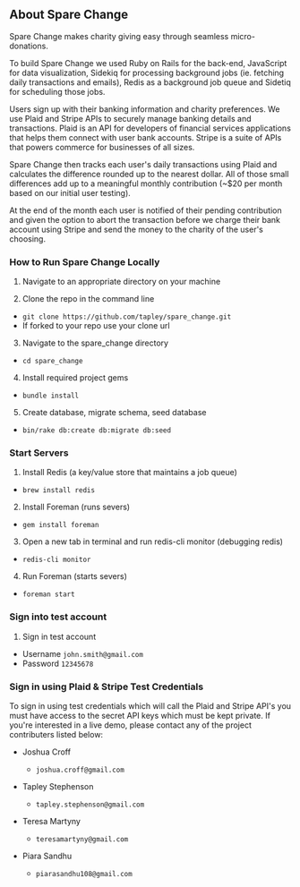 
## About Spare Change

Spare Change makes charity giving easy through seamless micro-donations.

To build Spare Change we used Ruby on Rails for the back-end, JavaScript for data visualization, Sidekiq for processing background jobs (ie. fetching daily transactions and emails), Redis as a background job queue and Sidetiq for scheduling those jobs.

Users sign up with their banking information and charity preferences.  We use Plaid and Stripe APIs to securely manage banking details and transactions. Plaid is an API for developers of financial services applications that helps them connect with user bank accounts.  Stripe is a suite of APIs that powers commerce for businesses of all sizes.

Spare Change then tracks each user's daily transactions using Plaid and calculates the difference rounded up to the nearest dollar.  All of those small differences add up to a meaningful monthly contribution (~$20 per month based on our initial user testing).

At the end of the month each user is notified of their pending contribution and given the option to abort the transaction before we charge their bank account using Stripe and send the money to the charity of the user's choosing.

### How to Run Spare Change Locally

1. Navigate to an appropriate directory on your machine

2. Clone the repo in the command line
  * `git clone https://github.com/tapley/spare_change.git`
  * If forked to your repo use your clone url

3. Navigate to the spare_change directory
  * `cd spare_change`

4. Install required project gems
  * `bundle install`

5. Create database, migrate schema, seed database
  * `bin/rake db:create db:migrate db:seed`

### Start Servers

1. Install Redis (a key/value store that maintains a job queue)
  * `brew install redis`

2. Install Foreman (runs severs)
  * `gem install foreman`

3. Open a new tab in terminal and run redis-cli monitor (debugging redis)
  * `redis-cli monitor`

4. Run Foreman (starts severs)
  * `foreman start`

### Sign into test account

1. Sign in test account
  * Username `john.smith@gmail.com`
  * Password `12345678`

### Sign in using Plaid & Stripe Test Credentials

To sign in using test credentials which will call the Plaid and Stripe API's you must have access to the secret API keys which must be kept private. If you're interested in a live demo, please contact any of the project contributers listed below:

* Joshua Croff
  * `joshua.croff@gmail.com`

* Tapley Stephenson
  * `tapley.stephenson@gmail.com`

* Teresa Martyny
  * `teresamartyny@gmail.com`

* Piara Sandhu
  * `piarasandhu108@gmail.com`